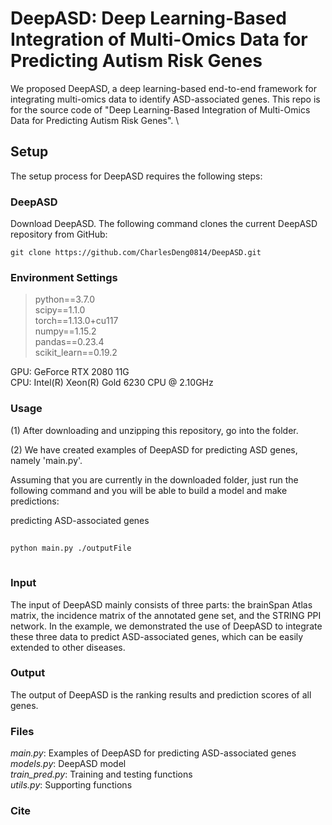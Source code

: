 # DeepASD: Deep Learning-Based Integration of Multi-Omics Data for Predicting Autism Risk Genes
We proposed DeepASD, a deep learning-based end-to-end framework for integrating multi-omics data to identify ASD-associated genes.
This repo is for the source code of "Deep Learning-Based Integration of Multi-Omics Data for Predicting Autism Risk Genes". \

Setup
------------------------
The setup process for DeepASD requires the following steps:
### DeepASD
Download DeepASD.  The following command clones the current DeepASD repository from GitHub:

    git clone https://github.com/CharlesDeng0814/DeepASD.git
    
### Environment Settings
> python==3.7.0 \
> scipy==1.1.0 \
> torch==1.13.0+cu117 \
> numpy==1.15.2 \
> pandas==0.23.4 \
> scikit_learn==0.19.2

GPU: GeForce RTX 2080 11G \
CPU: Intel(R) Xeon(R) Gold 6230 CPU @ 2.10GHz

### Usage
(1) After downloading and unzipping this repository, go into the folder. 

(2) We have created examples of DeepASD for predicting ASD genes, namely 'main.py'.

Assuming that you are currently in the downloaded folder, just run the following command and you will be able to build a model and make predictions:

predicting ASD-associated genes
```bash
 
python main.py ./outputFile
 
 ```
 ### Input
The input of DeepASD mainly consists of three parts: the brainSpan Atlas matrix, the incidence matrix of the annotated gene set, and the STRING PPI network. In the example, we demonstrated the use of DeepASD to integrate these three data to predict ASD-associated genes, which can be easily extended to other diseases.

 ### Output
The output of DeepASD is the ranking results and prediction scores of all genes.

### Files
*main.py*: Examples of DeepASD for predicting ASD-associated genes\
*models.py*: DeepASD model \
*train_pred.py*: Training and testing functions \
*utils.py*: Supporting functions

### Cite
```

```
